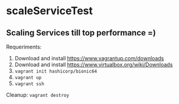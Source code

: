 # scaleServiceTest
## Scaling Services till top performance =)

Requeriments: 
1. Download and install https://www.vagrantup.com/downloads
2. Download and install https://www.virtualbox.org/wiki/Downloads
3. `vagrant init hashicorp/bionic64`
4. `vagrant up`
5. `vagrant ssh`

Cleanup:
`vagrant destroy`